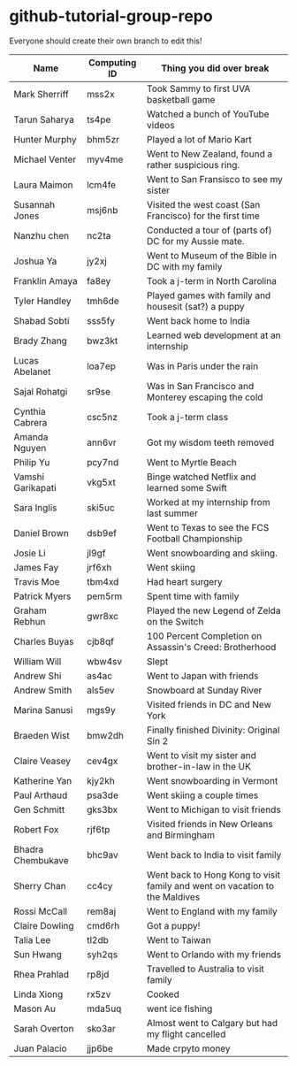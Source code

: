 # github-tutorial-group-repo

Everyone should create their own branch to edit this!

| Name 			 | Computing ID | Thing you did over break |
| ---- 			 | ------------ | ------------------------- |
| Mark Sherriff  | mss2x 	    | Took Sammy to first UVA basketball game            |
| Tarun Saharya  | ts4pe 	    | Watched a bunch of YouTube videos            |
| Hunter Murphy  | bhm5zr | Played a lot of Mario Kart |
| Michael Venter | myv4me | Went to New Zealand, found a rather suspicious ring.   |
| Laura Maimon   | lcm4fe | Went to San Fransisco to see my sister                 |
| Susannah Jones | msj6nb | Visited the west coast (San Francisco) for the first time |
| Nanzhu chen | nc2ta | Conducted a tour of (parts of) DC for my Aussie mate. |
| Joshua Ya | jy2xj | Went to Museum of the Bible in DC with my family |
| Franklin Amaya | fa8ey | Took a j-term in North Carolina |
| Tyler Handley | tmh6de | Played games with family and housesit (sat?) a puppy |
| Shabad Sobti  | sss5fy | Went back home to India |
| Brady Zhang  | bwz3kt | Learned web development at an internship |
| Lucas Abelanet | loa7ep | Was in Paris under the rain |
| Sajal Rohatgi | sr9se | Was in San Francisco and Monterey escaping the cold |
| Cynthia Cabrera | csc5nz | Took a j-term class |
| Amanda Nguyen | ann6vr | Got my wisdom teeth removed |
| Philip Yu | pcy7nd | Went to Myrtle Beach |
| Vamshi Garikapati | vkg5xt | Binge watched Netflix and learned some Swift |
| Sara Inglis | ski5uc | Worked at my internship from last summer |
| Daniel Brown  | dsb9ef 	    | Went to Texas to see the FCS Football Championship            |
| Josie Li | jl9gf | Went snowboarding and skiing. |
| James Fay | jrf6xh | Went skiing |
| Travis Moe | tbm4xd | Had heart surgery |
| Patrick Myers | pem5rm | Spent time with family |
| Graham Rebhun | gwr8xc | Played the new Legend of Zelda on the Switch |
| Charles Buyas | cjb8qf | 100 Percent Completion on Assassin's Creed: Brotherhood |
| William Will | wbw4sv | Slept |
| Andrew Shi	| as4ac	| Went to Japan with friends	|
| Andrew Smith	| als5ev| Snowboard at Sunday River	|
| Marina Sanusi | mgs9y | Visited friends in DC and New York |
| Braeden Wist | bmw2dh | Finally finished Divinity: Original Sin 2 |
| Claire Veasey | cev4gx | Went to visit my sister and brother-in-law in the UK |
| Katherine Yan | kjy2kh | Went snowboarding in Vermont |
| Paul Arthaud | psa3de | Went skiing a couple times |
| Gen Schmitt	| gks3bx | Went to Michigan to visit friends |
| Robert Fox	| rjf6tp | Visited friends in New Orleans and Birmingham |
| Bhadra Chembukave | bhc9av | Went back to India to visit family | 
| Sherry Chan | cc4cy | Went back to Hong Kong to visit family and went on vacation to the Maldives |
| Rossi McCall | rem8aj | Went to England with my family |
| Claire Dowling | cmd6rh | Got a puppy! |
| Talia Lee| tl2db | Went to Taiwan |
| Sun Hwang | syh2qs | Went to Orlando with my friends |
| Rhea Prahlad | rp8jd | Travelled to Australia to visit family |
| Linda Xiong | rx5zv | Cooked
| Mason Au | mda5uq | went ice fishing
| Sarah Overton | sko3ar | Almost went to Calgary but had my flight cancelled |
| Juan Palacio | jjp6be | Made crpyto money |

